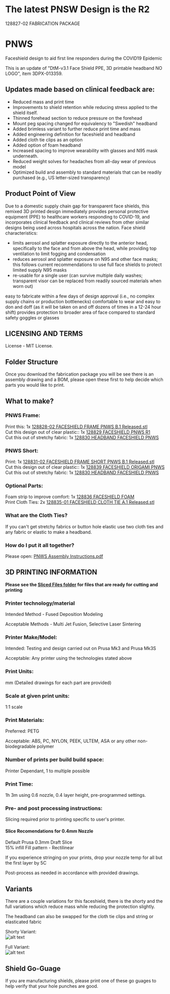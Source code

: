 # The latest PNSW Design is the R2
128827-02 FABRICATION PACKAGE
# PNWS
Faceshield design to aid first line responders during the COVID19 Epidemic

This is an update of "DtM-v3.1 Face Shield PPE, 3D printable headband NO LOGO", item 
3DPX-013359. 

## Updates made based on clinical feedback are:
* Reduced mass and print time
* Improvements to shield retention while reducing stress applied to the shield itself.
* Thinned forehead section to reduce pressure on the forehead
* Mount peg spacing changed for equivalency to "Swedish" headband
* Added brimless variant to further reduce print time and mass
* Added engineering definition for faceshield and headband
* Added cloth tie clips as an option
* Added option of foam headband
* Increased spacing to improve wearability with glasses and N95 mask underneath.
* Reduced weight solves for headaches from all-day wear of previous model 
* Optimized build and assembly to standard materials that can be readily purchased (e.g., US letter-sized transparency) 
 
## Product Point of View
Due to a domestic supply chain gap for transparent face shields, this remixed 3D printed design immediately provides personal protective equipment (PPE) to healthcare workers responding to COVID-19, and incorporates clinical feedback and clinical reviews from other similar designs being used across hospitals across the nation. Face shield characteristics: 
* limits aerosol and splatter exposure directly to the anterior head, specifically to the face and from above the head, while providing top ventilation to limit fogging and condensation
* reduces aerosol and splatter exposure on N95 and other face masks; this follows current recommendations to use full face shields to protect limited supply N95 masks
* re-usable for a single user (can survive multiple daily washes; transparent visor can be replaced from readily sourced materials when worn out)

easy to fabricate within a few days of design approval (i.e., no complex supply chains or production bottlenecks)
comfortable to wear and easy to don and doff (as it will be taken on and off dozens of times in a 12-24 hour shift)
provides protection to broader area of face compared to standard safety goggles or glasses

## LICENSING AND TERMS
License - MIT License.

## Folder Structure
Once you download the fabrication package you will be see there is an assembly drawing and a BOM, please open these first to help decide which parts you would like to print.

## What to make?

### PNWS Frame:
Print this: 					1x [128828-02 FACESHIELD FRAME PNWS B.1 Released.stl](https://github.com/mrjonny2/PNWS/blob/master/128827-02%20FABRICATION%20PACKAGE/128828%20FACESHIELD%20FRAME%20PNWS/128828-02%20FACESHIELD%20FRAME%20PNWS%20B.1%20Released.stl)   
Cut this design out of clear plastic::		1x [128829 FACESHIELD PNWS R1](https://github.com/mrjonny2/PNWS/tree/master/128827-02%20FABRICATION%20PACKAGE/128829%20FACESHIELD%20PNWS%20R1)   
Cut this out of stretchy fabric:		1x [128830 HEADBAND FACESHIELD PNWS](https://github.com/mrjonny2/PNWS/tree/master/128827-02%20FABRICATION%20PACKAGE/128830%20HEADBAND%20FACESHIELD%20PNWS)   

### PNWS Short:
Print:						1x [128831-02 FACESHIELD FRAME SHORT PNWS B.1 Released.stl](https://github.com/mrjonny2/PNWS/blob/master/128827-02%20FABRICATION%20PACKAGE/128831%20FACESHIELD%20FRAME%20SHORT%20PNWS/128831-02%20FACESHIELD%20FRAME%20SHORT%20PNWS%20B.1%20Released.stl)   
Cut this design out of clear plastic::		1x [128839 FACESHIELD ORIGAMI PNWS](https://github.com/mrjonny2/PNWS/tree/master/128827-02%20FABRICATION%20PACKAGE/128839%20FACESHIELD%20ORIGAMI%20PNWS)   
Cut this out of stretchy fabric:		1x [128830 HEADBAND FACESHIELD PNWS](https://github.com/mrjonny2/PNWS/tree/master/128827-02%20FABRICATION%20PACKAGE/128830%20HEADBAND%20FACESHIELD%20PNWS)   


### Optional Parts:
Foam strip to improve comfort:			1x [128836 FACESHIELD FOAM](https://github.com/mrjonny2/PNWS/tree/master/128827-02%20FABRICATION%20PACKAGE/128836%20FACESHIELD%20FOAM)   
Print Cloth Ties:				2x [128835-01 FACESHIELD CLOTH TIE A.1 Released.stl](https://github.com/mrjonny2/PNWS/blob/master/128827-02%20FABRICATION%20PACKAGE/128835%20FACESHIELD%20CLOTH%20TIE/128835-01%20FACESHIELD%20CLOTH%20TIE%20A.1%20Released.stl)   

### What are the Cloth Ties?
If you can't get stretchy fabrics or button hole elastic use two cloth ties and any fabric or elastic to make a headband.

### How do I put it all together?
Please open: [PNWS Assembly Instructions.pdf](https://github.com/mrjonny2/PNWS/blob/master/PNWS%20Assembly%20Instructions.pdf)


## 3D PRINTING INFORMATION
__Please see the [Sliced Files folder](https://github.com/mrjonny2/PNWS/tree/master/Sliced%20Files) for files that are ready for cutting and printing__
### Printer technology/material
Intended Method - Fused Deposition Modeling

Acceptable Methods - Multi Jet Fusion, Selective Laser Sintering
### Printer Make/Model:
Intended: Testing and design carried out on Prusa Mk3 and Prusa Mk3S

Acceptable: Any printer using the technologies stated above
### Print Units:
mm (Detailed drawings for each part are provided)
### Scale at given print units:
1:1 scale
### Print Materials:
Preferred: PETG

Acceptable: ABS, PC, NYLON, PEEK, ULTEM, ASA or any other non-biodegradable polymer
### Number of prints per build build space:
Printer Dependant, 1 to multiple possible
### Print Time:
1h 3m using 0.6 nozzle, 0.4 layer height, pre-programmed settings.
### Pre- and post processing instructions:
Slicing required prior to printing specific to user's printer.
#### Slice Recomendations for 0.4mm Nozzle
Default Prusa 0.3mm Draft Slice  
15% infill
Fill pattern - Rectilinear

If you experience stringing on your prints, drop your nozzle temp for all but the first layer by 5C


Post-process as needed in accordance with provided drawings.

## Variants
There are a couple variations for this faceshield, there is the shorty and the full variations which reduce mass while reducing the protection slightly.

The headband can also be swapped for the cloth tie clips and string or elasticated fabric

Shorty Variant:  
![alt text][Shorty]

[Shorty]: https://raw.githubusercontent.com/mrjonny2/PNWS/master/images/R2-Short.jpeg "Shorty Variant"

Full Variant:  
![alt text][Full]

[Full]: https://raw.githubusercontent.com/mrjonny2/PNWS/master/images/R2-Full.jpeg "Full Variant"

## Shield Go-Guage

If you are manufacturing shields, please print one of these go guages to help verify that your hole punches are good.
